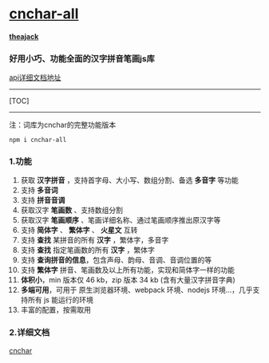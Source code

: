 # [cnchar-all](https://github.com/theajack/cnchar)
#### [theajack](https://www.theajack.com/)
### 好用小巧、功能全面的汉字拼音笔画js库
[api详细文档地址](https://www.theajack.com/cnchar/)

----

[TOC]

----

注：词库为cnchar的完整功能版本

```
npm i cnchar-all
```

### 1.功能

1. 获取 **汉字拼音** ，支持首字母、大小写、数组分割、备选 **多音字** 等功能
2. 支持 **多音词**
3. 支持 **拼音音调**
4. 获取汉字 **笔画数** 、支持数组分割
5. 获取汉字 **笔画顺序** 、笔画详细名称、通过笔画顺序推出原汉字等
6. 支持 **简体字** 、 **繁体字** 、 **火星文** 互转
7. 支持 **查找** 某拼音的所有 **汉字** ，繁体字，多音字
8. 支持 **查找** 指定笔画数的所有 **汉字** ，繁体字
9. 支持 **查询拼音的信息**，包含声母、韵母、音调、音调位置的等
10. 支持 **繁体字** 拼音、笔画数及以上所有功能，实现和简体字一样的功能
11. **体积小**，min 版本仅 46 kb，zip 版本 34 kb (含有大量汉字拼音字典)
12. **多端可用**，可用于 原生浏览器环境、webpack 环境、nodejs 环境...，几乎支持所有 js 能运行的环境
13. 丰富的配置，按需取用

### 2.详细文档

[cnchar](https://github.com/theajack/cnchar/blob/master/README.md#cnchar)